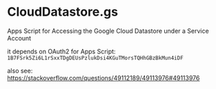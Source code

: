# CloudDatastore.gs
Apps Script for Accessing the Google Cloud Datastore under a Service Account

it depends on OAuth2 for Apps Script: `1B7FSrk5Zi6L1rSxxTDgDEUsPzlukDsi4KGuTMorsTQHhGBzBkMun4iDF`

also see: https://stackoverflow.com/questions/49112189/49113976#49113976

